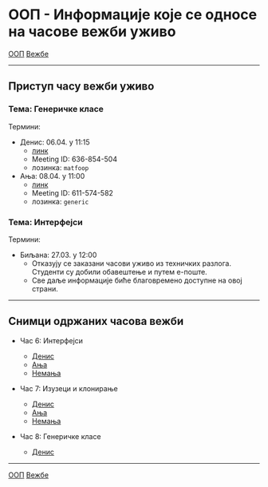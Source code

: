 # ООП - Информације које се односе на часове вежби уживо

[ООП](../../README.md) [Вежбе](../README.md)

---

## Приступ часу вежби уживо

### Тема: Генеричке класе
Термини:
- Денис: 06.04. у 11:15 
  - [линк](https://us04web.zoom.us/j/636854504?pwd=dmxXV2graXpDU09JNVNHK1dqY3NxUT09)
  - Meeting ID: 636-854-504
  - лозинка: `matfoop`
- Ања: 08.04. у 11:00 
  - [линк](https://us04web.zoom.us/j/611574582?pwd=WG5nOE1nK2NRSmc2MzR5YWFhVzBJZz09)
  - Meeting ID: 611-574-582
  - лозинка: `generic`


### Тема: Интерфејси
Термини:
- Биљана: 27.03. у 12:00 
  - Отказују се заказани часови уживо из техничких разлога. Студенти су добили обавештење и путем е-поште.
  - Све даље информације биће благовремено доступне на овој страни. 

---

## Снимци одржаних часова вежби
- Час 6: Интерфејси
  - [Денис](https://youtu.be/yJid-lC8RUw) 
  - [Ања](https://youtu.be/rVcXIdKxfyo) 
  - [Немања](https://youtu.be/eEBMNy6TeQ0)

- Час 7: Изузеци и клонирање
  - [Денис](https://youtu.be/NeNkABXWxfY)
  - [Ања](https://youtu.be/2tUoWWEGoA0) 
  - [Немања](https://youtu.be/fL5qIcN7eGA)
  
 - Час 8: Генеричке класе
   - [Денис](https://youtu.be/pae4I1DdSGM)
 
---

[ООП](../../README.md) [Вежбе](../README.md)
